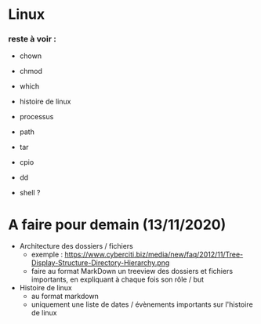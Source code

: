 # Linux

### reste à voir : 
- chown
- chmod
- which
- histoire de linux
- processus
- path
- tar
- cpio
- dd

- shell ?

# A faire pour demain (13/11/2020) 
- Architecture des dossiers / fichiers
  - exemple : https://www.cyberciti.biz/media/new/faq/2012/11/Tree-Display-Structure-Directory-Hierarchy.png
  - faire au format MarkDown un treeview des dossiers et fichiers importants, en expliquant à chaque fois son rôle / but
- Histoire de linux
  - au format markdown
  - uniquement une liste de dates / évènements importants sur l'histoire de linux
